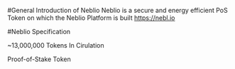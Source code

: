 #General Introduction of Neblio
Neblio is a secure and energy efficient PoS Token on which the Neblio Platform is built
https://nebl.io

#Neblio Specification

~13,000,000 Tokens In Cirulation

Proof-of-Stake Token




